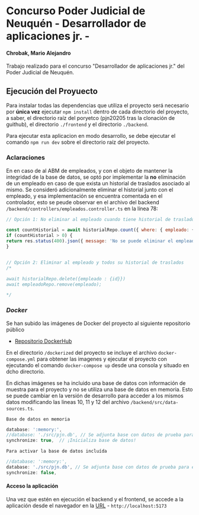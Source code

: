 # Concurso Poder Judicial de Neuquén - Desarrollador de aplicaciones jr. - 
#### Chrobak, Mario Alejandro

Trabajo realizado para el concurso "Desarrollador de aplicaciones jr." del Poder Judicial de Neuquén.


## Ejecución del Proyuecto
Para instalar todas las dependencias que utiliza el proyecto será necesario por **única vez** ejecutar ``npm install`` dentro de cada directorio del proyecto, a saber, el directorio raíz del poryetco (pjn20205 tras la clonación de guithub), el directorio ``./frontend`` y el directorio ``./backend``.

Para ejecutar esta aplicacion en modo desarrollo, se debe ejecutar el comando ``npm run dev`` sobre el directorio raíz del proyecto.

### Aclaraciones
En en caso de al ABM de empleados, y con el objeto de mantener la integridad de la base de datos, se optó por implementar la **no** eliminación de un empleado en caso de que exista un historial de traslados asociado al mismo. 
Se consideró adicionalmente eliminar el historial junto con el empleado, y esa implementación se encuentra comentada en el controlador, esto se peude observar en el archivo del backend ``/backend/controllers/empleados.controller.ts`` en la línea 78:
```js
// Opción 1: No eliminar al empleado cuando tiene historial de traslados

const countHistorial = await historialRepo.count({ where: { empleado: { id } } });
if (countHistorial > 0) {
return res.status(400).json({ message: 'No se puede eliminar el empleado porque tiene historial de traslados.' });
}


// Opción 2: Eliminar al empleado y todos su historial de traslados
/*

await historialRepo.delete({empleado : {id}})
await empleadoRepo.remove(empleado);

*/
```

### *Docker*
Se han subido las imágenes de Docker del proyecto al siguiente repositorio público
- [Repositorio DockerHub](https://hub.docker.com/repositories/mariochrobak)

En el directorio ``/dockerized`` del proyecto se incluye el archivo ``docker-compose.yml`` para obtener las imagenes y ejecutar el proyecto con ejecutando el comando ``docker-compose up`` desde una consola y situado en dcho directorio.

En dichas imágenes se ha incluido una base de datos con información de muestra para el proyecto y no se utiliza una base de datos en memoria. Esto se puede cambiar en la versión de desarrollo para acceder a los mismos datos modificando las lineas 10, 11 y 12 del archivo ``/backend/src/data-sources.ts``. 

``Base de datos en memoria``
```js
database: ':memory:',  
//database: './src/pjn.db', // Se adjunta base con datos de prueba para el modo de desarrollo
synchronize: true,  // ¡Inicializa base de datos!
```

``Para activar la base de datos incluída``
```js
//database: ':memory:',  
database: './src/pjn.db', // Se adjunta base con datos de prueba para el modo de desarrollo
synchronize: false,
```

#### Acceso la aplicación
Una vez que estén en ejecución el backend y el frontend, se accede a la aplicación desde el navegador en la [URL](http://localhost:5173) - ``http://localhost:5173``
